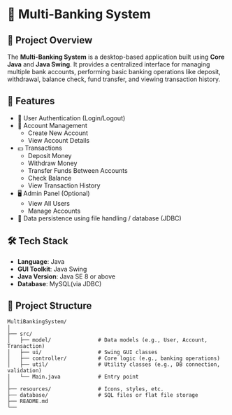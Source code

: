 # 🏦 Multi-Banking System

## 📌 Project Overview

The **Multi-Banking System** is a desktop-based application built using **Core Java** and **Java Swing**. It provides a centralized interface for managing multiple bank accounts, performing basic banking operations like deposit, withdrawal, balance check, fund transfer, and viewing transaction history.



## 🚀 Features

- 🔐 User Authentication (Login/Logout)
- 🧾 Account Management
  - Create New Account
  - View Account Details
- 💵 Transactions
  - Deposit Money
  - Withdraw Money
  - Transfer Funds Between Accounts
  - Check Balance
  - View Transaction History
- 🖥️ Admin Panel (Optional)
  - View All Users
  - Manage Accounts
- 💾 Data persistence using file handling / database (JDBC)



## 🛠️ Tech Stack

- **Language**: Java
- **GUI Toolkit**: Java Swing
- **Java Version**: Java SE 8 or above
- **Database**: MySQL(via JDBC)



## 📂 Project Structure

```plaintext
MultiBankingSystem/
│
├── src/
│   ├── model/               # Data models (e.g., User, Account, Transaction)
│   ├── ui/                  # Swing GUI classes
│   ├── controller/          # Core logic (e.g., banking operations)
│   ├── util/                # Utility classes (e.g., DB connection, validation)
│   └── Main.java            # Entry point
│
├── resources/               # Icons, styles, etc.
├── database/                # SQL files or flat file storage
├── README.md
└── 
